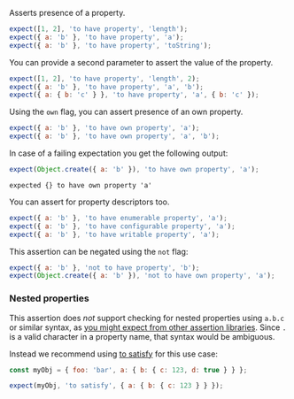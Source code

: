 Asserts presence of a property.

```js
expect([1, 2], 'to have property', 'length');
expect({ a: 'b' }, 'to have property', 'a');
expect({ a: 'b' }, 'to have property', 'toString');
```

You can provide a second parameter to assert the value of the property.

```js
expect([1, 2], 'to have property', 'length', 2);
expect({ a: 'b' }, 'to have property', 'a', 'b');
expect({ a: { b: 'c' } }, 'to have property', 'a', { b: 'c' });
```

Using the `own` flag, you can assert presence of an own property.

```js
expect({ a: 'b' }, 'to have own property', 'a');
expect({ a: 'b' }, 'to have own property', 'a', 'b');
```

In case of a failing expectation you get the following output:

```js
expect(Object.create({ a: 'b' }), 'to have own property', 'a');
```

```output
expected {} to have own property 'a'
```

You can assert for property descriptors too.

```js
expect({ a: 'b' }, 'to have enumerable property', 'a');
expect({ a: 'b' }, 'to have configurable property', 'a');
expect({ a: 'b' }, 'to have writable property', 'a');
```

This assertion can be negated using the `not` flag:

```js
expect({ a: 'b' }, 'not to have property', 'b');
expect(Object.create({ a: 'b' }), 'not to have own property', 'a');
```

### Nested properties

This assertion does *not* support checking for nested properties using `a.b.c`
or similar syntax, as [you might expect from other assertion
libraries](https://github.com/unexpectedjs/unexpected/issues/405). Since `.` is
a valid character in a property name, that syntax would be ambiguous.

Instead we recommend using [to satisfy](../../any/to-satisfy/) for this use
case:

```js
const myObj = { foo: 'bar', a: { b: { c: 123, d: true } } };

expect(myObj, 'to satisfy', { a: { b: { c: 123 } } });
```
